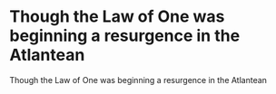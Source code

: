 # Though the Law of One was beginning a resurgence in the Atlantean

Though the Law of One was beginning a resurgence in the Atlantean